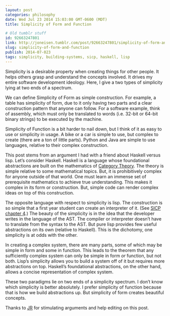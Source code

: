 ```yaml
---
layout: post
categories: philosophy
date: Wed Jul 23 2014 15:03:00 GMT-0600 (MDT)
title: Simplicity of Form and Function

# Old tumblr stuff
id: 92663247801
link: http://joneisen.tumblr.com/post/92663247801/simplicity-of-form-and-function
slug: simplicity-of-form-and-function
publish: 2014-07-023
tags: simplicity, building-systems, sicp, haskell, lisp
---
```



Simplicity is a desirable property when creating things for other people. It helps others grasp and understand the concepts involved. It drives my entire software development ideology. Here, I give a two types of simplicity lying at two ends of a spectrum.

We can define Simplicity of Form as simple construction. For example, a table has simplicity of form, due to it only having two parts and a clear construction pattern that anyone can follow. For a software example, think of assembly, which must only be translated to words (i.e. 32-bit or 64-bit binary strings) to be executed by the machine.

Simplicity of Function is a bit harder to nail down, but I think of it as easy to use or simplicity in usage. A bike or a car is simple to use, but complex to create (there are a ton of little parts). Python and Java are simple to use languages, relative to their complex construction.

This post stems from an argument I had with a friend about Haskell versus lisp. Let’s consider Haskell. Haskell is a language whose foundational abstractions are built on the mathematics of [Category Theory](http://en.wikipedia.org/wiki/Category_theory). The theory is simple relative to some mathematical topics. But, it is prohibitively complex for anyone outside of that world. One must learn an immense set of prerequisite mathematics to achieve true understanding. This makes it complex in its form or construction. But, simple code can render complex ideas on top of this construction.

The opposite language with respect to simplicity is lisp. The construction is so simple that a first year student can create an interpreter of it. (See [SICP](http://mitpress.mit.edu/sicp/) [chapter 4](http://mitpress.mit.edu/sicp/full-text/book/book-Z-H-25.html#%_chap_4).) The beauty of the simplicity is in the idea that the developer writes in the language of the AST. The compiler or interpreter doesn’t have to translate from the syntax to the AST. But pure lisp provides few useful abstractions on its own (relative to Haskell). This is the dichotomy, one simplicity is at odds with the other.

In creating a complex system, there are many parts, some of which may be simple in form and some in function. This leads to the theorem that any sufficiently complex system can only be simple in form *or* function, but not both. Lisp’s simplicity allows you to build a system off of it but requires more abstractions on top. Haskell’s foundational abstractions, on the other hand, allows a concise representation of complex system.

These two paradigms lie on two ends of a simplicity spectrum. I don’t know which simplicity is better absolutely. I prefer simplicity of function because that is how we build abstractions up. But simplicity of form creates beautiful concepts.

Thanks to [JR](http://twitter.com/runningskull) for stimulating arguments and help editing on this post.

